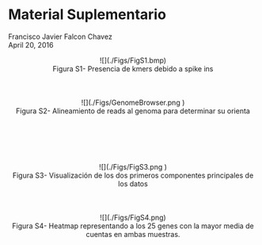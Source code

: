 # Material Suplementario
Francisco Javier Falcon Chavez  
April 20, 2016  
<center>![](./Figs/FigS1.bmp) 

<center>Figura S1- Presencia de kmers debido a spike ins
<br><br><br><br>
<center>![](./Figs/GenomeBrowser.png )  

<center>Figura S2- Alineamiento de reads al genoma para determinar su orienta

<br><br><br><br>

<center>![](./Figs/FigS3.png )  

<center>Figura S3- Visualización de los dos primeros componentes principales de los datos
<br><br><br><br>
<center>![](./Figs/FigS4.png)  

<center>Figura S4- Heatmap representando a los 25 genes con la mayor media de cuentas en ambas muestras.
